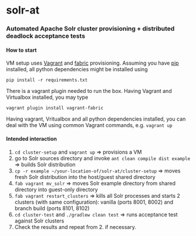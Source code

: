 solr-at
=======

### Automated Apache Solr cluster provisioning + distributed deadlock acceptance tests

#### How to start
VM setup uses [Vagrant](http://www.vagrantup.com/) and [fabric](http://www.fabfile.org/) provisioning. 
Assuming you have [pip](https://pip.pypa.io/en/latest/) installed, all python dependencies might be installed using

`pip install -r requirements.txt`

There is a vagrant plugin needed to run the box. Having Vagrant and Virtualbox installed, you may type

`vagrant plugin install vagrant-fabric`

Having vagrant, Vritualbox and all python dependencies installed, you can deal with the VM 
using common Vagrant commands, e.g.
`vagrant up`

#### Intended interaction

1. `cd cluster-setup` and `vagrant up` => provisions a VM
2. go to Solr sources directory and invoke `ant clean compile dist example` => builds Solr distribution
3. `cp -r example ~/your-location-of/solr-at/cluster-setup` => moves fresh Solr distribution into the host/guest shared directory
4. `fab vagrant mv_solr` => moves Solr example directory from shared directory into guest-only directory
5. `fab vagrant restart_clusters` => kills all Solr processes and starts 2 clusters (with same configuration): 
vanilla (ports 8001, 8002) and branch build (ports 8101, 8102)
6. `cd cluster-test` and `./gradlew clean test` => runs acceptance test against Solr clusters
7. Check the results and repeat from 2. if necessary.